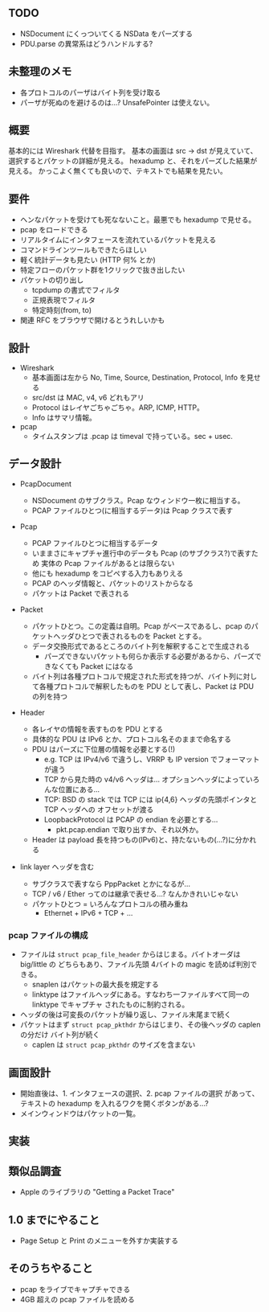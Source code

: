 ## TODO

 - NSDocument にくっついてくる NSData をパーズする
 - PDU.parse の異常系はどうハンドルする?


## 未整理のメモ
 - 各プロトコルのパーザはバイト列を受け取る
 - パーザが死ぬのを避けるのは...? UnsafePointer は使えない。

## 概要
基本的には Wireshark 代替を目指す。
基本の画面は src -> dst が見えていて、選択するとパケットの詳細が見える。
hexadump と、それをパーズした結果が見える。
かっこよく無くても良いので、テキストでも結果を見たい。

## 要件

 - ヘンなパケットを受けても死なないこと。最悪でも hexadump で見せる。
 - pcap をロードできる
 - リアルタイムにインタフェースを流れているパケットを見える
 - コマンドラインツールもできたらほしい
 - 軽く統計データも見たい (HTTP 何% とか)
 - 特定フローのパケット群を1クリックで抜き出したい
 - パケットの切り出し
   - tcpdump の書式でフィルタ
   - 正規表現でフィルタ
   - 特定時刻(from, to)
 - 関連 RFC をブラウザで開けるとうれしいかも

## 設計

 - Wireshark
   - 基本画面は左から No, Time, Source, Destination, Protocol, Info を見せる
   - src/dst は MAC, v4, v6 どれもアリ
   - Protocol はレイヤごちゃごちゃ。ARP, ICMP, HTTP。
   - Info はサマリ情報。
 - pcap
   - タイムスタンプは .pcap は timeval で持っている。sec + usec.

## データ設計

 - PcapDocument
   - NSDocument のサブクラス。Pcap なウィンドウ一枚に相当する。
   - PCAP ファイルひとつ(に相当するデータ)は Pcap クラスで表す

 - Pcap
   - PCAP ファイルひとつに相当するデータ
   - いままさにキャプチャ進行中のデータも Pcap (のサブクラス?)で表すため
     実体の Pcap ファイルがあるとは限らない
   - 他にも hexadump をコピペする入力もありえる
   - PCAP のヘッダ情報と、パケットのリストからなる
   - パケットは Packet で表される

 - Packet
   - パケットひとつ。この定義は自明。Pcap がベースであるし、pcap のパケットヘッダひとつで表されるものを Packet とする。
   - データ交換形式であるところのバイト列を解釈することで生成される
     - パーズできないパケットも何らか表示する必要があるから、パーズできなくても Packet にはなる
   - バイト列は各種プロトコルで規定された形式を持つが、バイト列に対して各種プロトコルで解釈したものを PDU として表し、Packet は PDU の列を持つ

 - Header
   - 各レイヤの情報を表すものを PDU とする
   - 具体的な PDU は IPv6 とか、プロトコル名そのままで命名する
   - PDU はパーズに下位層の情報を必要とする(!)
     - e.g. TCP は IPv4/v6 で違うし、VRRP も IP version でフォーマットが違う
     - TCP から見た時の v4/v6 ヘッダは... オプションヘッダによっていろんな位置にある...
     - TCP: BSD の stack では TCP には ip{4,6} ヘッダの先頭ポインタと TCP ヘッダへの
       オフセットが渡る
     - LoopbackProtocol は PCAP の endian を必要とする...
       - pkt.pcap.endian で取り出すか、それ以外か。
   - Header は payload 長を持つもの(IPv6)と、持たないもの(...?)に分かれる

 - link layer ヘッダを含む
     - サブクラスで表すなら PppPacket とかになるが...
   - TCP / v6 / Ether ってのは継承で表せる...? なんかきれいじゃない
   - パケットひとつ = いろんなプロトコルの積み重ね
     - Ethernet + IPv6 + TCP + ...

### pcap ファイルの構成

 - ファイルは `struct pcap_file_header` からはじまる。バイトオーダは big/little の
   どちらもあり、ファイル先頭 4バイトの magic を読めば判別できる。
   - snaplen はパケットの最大長を規定する
   - linktype はファイルヘッダにある。すなわち一ファイルすべて同一の linktype でキャプチャ
     されたものに制約される。
 - ヘッダの後は可変長のパケットが繰り返し、ファイル末尾まで続く
 - パケットはまず `struct pcap_pkthdr` からはじまり、その後ヘッダの caplen の分だけ
   バイト列が続く
   - caplen は `struct pcap_pkthdr` のサイズを含まない


## 画面設計
 - 開始直後は、1. インタフェースの選択、2. pcap ファイルの選択 があって、テキストの hexadump を入れるワクを開くボタンがある...?
 - メインウィンドウはパケットの一覧。

## 実装

## 類似品調査
 - Apple のライブラリの "Getting a Packet Trace"

## 1.0 までにやること
 - Page Setup と Print のメニューを外すか実装する

## そのうちやること
 - pcap をライブでキャプチャできる
 - 4GB 超えの pcap ファイルを読める
